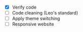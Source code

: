 * [x] Verify code
* [ ] Code cleaning (Leo's standard)
* [ ] Apply theme switching
* [ ] Responsive website

